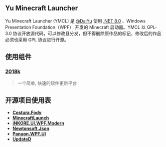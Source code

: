 ## Yu Minecraft Launcher

Yu Minecraft Launcher (YMCL) 是 [@DaiYu](https://daiyu.fun/) 使用 [.NET 8.0](https://dotnet.microsoft.com/zh-cn/download/dotnet/8.0) 、Windows Presentation Foundation（WPF） 开发的 Minecraft 启动器。YMCL 以 GPL-3.0 协议开放源代码，可以修改且分发，但不得删除原作品的标记，修改后的作品必须也采用 GPL 协议进行开源。

## 使用组件

### [2018k](http://2018k.cn)

>一个简单, 快速的软件更新平台

## 开源项目使用表

- **[Costura.Fody](https://github.com/Fody/Costura)**
- **[MinecraftLaunch](https://github.com/Blessing-Studio/MinecraftLaunch)**
- **[iNKORE.UI.WPF.Modern](https://github.com/iNKORE-Public/UI.WPF.Modern)**
- **[Newtonsoft.Json](https://www.newtonsoft.com/json)**
- **[Panuon.WPF.UI](https://github.com/Panuon/Panuon.WPF.UI)**
- **[UpdateD](https://www.nuget.org/packages/UpdateD)**
